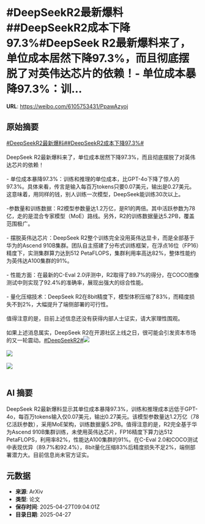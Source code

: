 # #DeepSeekR2最新爆料##DeepSeekR2成本下降97.3%#DeepSeek R2最新爆料来了，单位成本居然下降97.3%，而且彻底摆脱了对英伟达芯片的依赖！- 单位成本暴降97.3%：训...

**URL**: https://weibo.com/6105753431/PpawAzyoj

## 原始摘要

<a href="https://m.weibo.cn/search?containerid=231522type%3D1%26t%3D10%26q%3D%23DeepSeekR2%E6%9C%80%E6%96%B0%E7%88%86%E6%96%99%23&amp;extparam=%23DeepSeekR2%E6%9C%80%E6%96%B0%E7%88%86%E6%96%99%23" data-hide=""><span class="surl-text">#DeepSeekR2最新爆料#</span></a><a href="https://m.weibo.cn/search?containerid=231522type%3D1%26t%3D10%26q%3D%23DeepSeekR2%E6%88%90%E6%9C%AC%E4%B8%8B%E9%99%8D97.3%25%23&amp;extparam=%23DeepSeekR2%E6%88%90%E6%9C%AC%E4%B8%8B%E9%99%8D97.3%25%23" data-hide=""><span class="surl-text">#DeepSeekR2成本下降97.3%#</span></a><br><br>DeepSeek R2最新爆料来了，单位成本居然下降97.3%，而且彻底摆脱了对英伟达芯片的依赖！<br><br>- 单位成本暴降97.3%：训练和推理的单位成本，比GPT-4o下降了惊人的97.3%。具体来看，传言是输入每百万tokens只要0.07美元，输出是0.27美元。这意味着，用同样的钱，别人训练一次模型，DeepSeek能训练30次以上。<br><br>-参数量和训练数据：R2模型参数量达1.2万亿，是R1的两倍。其中活跃参数为78亿，走的是混合专家模型（MoE）路线。另外，R2的训练数据量达5.2PB，覆盖范围极广。<br>    <br>- 摆脱英伟达芯片：DeepSeek R2整个训练完全没用英伟达显卡，而是全部基于华为的Ascend 910B集群。团队自主搭建了分布式训练框架，在浮点16位（FP16）精度下，实测集群算力达到512 PetaFLOPS，集群利用率高达82%，整体性能约为英伟达A100集群的91%。<br>    <br>- 性能方面：在最新的C-Eval 2.0评测中，R2取得了89.7%的得分，在COCO图像测试中则实现了92.4%的准确率，展现出强大的综合性能。<br>    <br>- 量化压缩技术：DeepSeek R2在8bit精度下，模型体积压缩了83%，而精度损失不到2%，大幅提升了端侧部署的可行性。<br><br>值得注意的是，目前上述信息还没有获得内部人士证实，请大家理性围观。<br><br>如果上述消息属实，DeepSeek R2在开源社区上线之日，很可能会引发资本市场的又一轮震动。<a href="https://m.weibo.cn/search?containerid=231522type%3D1%26t%3D10%26q%3D%23DeepSeekR2%23&amp;extparam=%23DeepSeekR2%23" data-hide=""><span class="surl-text">#DeepSeekR2#</span></a><img style="" src="https://tvax4.sinaimg.cn/large/006Fd7o3gy1i0v5dqzxjzj30zk0gfafu.jpg" referrerpolicy="no-referrer"><br><br><img style="" src="https://tvax1.sinaimg.cn/large/006Fd7o3gy1i0v5dtj2i2j30xc0k8h16.jpg" referrerpolicy="no-referrer"><br><br><img style="" src="https://tvax3.sinaimg.cn/large/006Fd7o3gy1i0v5du37nsj315e10qtj7.jpg" referrerpolicy="no-referrer"><br><br>

## AI 摘要

DeepSeek R2最新爆料显示其单位成本暴降97.3%，训练和推理成本远低于GPT-4o，每百万tokens输入仅0.07美元，输出0.27美元。该模型参数量达1.2万亿（78亿活跃参数），采用MoE架构，训练数据量5.2PB。值得注意的是，R2完全基于华为Ascend 910B集群训练，未使用英伟达芯片，FP16精度下算力达512 PetaFLOPS，利用率82%，性能达A100集群的91%。在C-Eval 2.0和COCO测试中表现优异（89.7%和92.4%），8bit量化压缩83%后精度损失不足2%，端侧部署潜力大。目前信息尚未官方证实。

## 元数据

- **来源**: ArXiv
- **类型**: 论文
- **保存时间**: 2025-04-27T09:04:01Z
- **目录日期**: 2025-04-27
